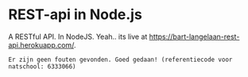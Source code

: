 # REST-api in Node.js

A RESTful API. In NodeJS. Yeah.. its live at https://bart-langelaan-rest-api.herokuapp.com/.

```
Er zijn geen fouten gevonden. Goed gedaan! (referentiecode voor natschool: 6333066)
```
